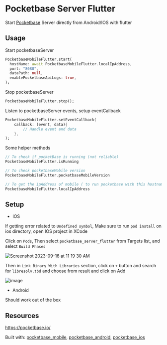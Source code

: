 # Pocketbase Server Flutter

Start [Pocketbase](https://pocketbase.io/) Server directly from Android/IOS with flutter 

## Usage

Start pocketbaseServer 

```dart
PocketbaseMobileFlutter.start(
  hostName: await PocketbaseMobileFlutter.localIpAddress,
  port: "8080",
  dataPath: null,
  enablePocketbaseApiLogs: true,
);
```

Stop pocketbaseServer

```dart
PocketbaseMobileFlutter.stop();
```

Listen to pocketbaseServer events, setup eventCallback

```dart
PocketbaseMobileFlutter.setEventCallback(
    callback: (event, data){
        // Handle event and data
    },
);
```

Some helper methods

```dart
// To check if pocketBase is running (not reliable)
PocketbaseMobileFlutter.isRunning

// To check pocketbaseMobile version
PocketbaseMobileFlutter.pocketbaseMobileVersion

// To get the ipAddress of mobile ( to run pocketbase with this hostname )
PocketbaseMobileFlutter.localIpAddress
```


## Setup

- IOS

If getting error related to `Undefined symbol`, Make sure to run `pod install` on ios directory, open IOS project in XCode

Click on `Pods`, Then select `pocketbase_server_flutter` from Targets list, and select `Build Phases`

![Screenshot 2023-09-16 at 11 19 30 AM](https://github.com/rohitsangwan01/pocketbase_server_flutter/assets/59526499/95a13223-252c-4a1d-a0de-4c85fbe32b81)

Then in `Link Binary With Libraries` section, click on `+` button and search for `libresolv.tbd` and choose from result and click on Add

![image](https://github.com/rohitsangwan01/pocketbase_server_flutter/assets/59526499/412fda4d-48b4-44df-88dc-6134c1339518)



- Android

Should work out of the box 


## Resources

https://pocketbase.io/

Built with: [pocketbase_mobile](https://github.com/rohitsangwan01/pocketbase_mobile), [pocketbase_android](https://github.com/rohitsangwan01/pocketbase_android
), [pocketbase_ios](https://github.com/rohitsangwan01/pocketbase_ios)
